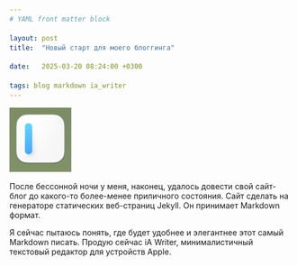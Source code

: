 ```yaml
---
# YAML front matter block

layout: post
title:  "Новый старт для моего блоггинга"

date:   2025-03-20 08:24:00 +0300

tags: blog markdown ia_writer
---
```


![](/assets/ia_writer_icon.png)

После бессонной ночи у меня, наконец, удалось довести свой сайт-блог до какого-то более-менее приличного состояния. Сайт сделать на генераторе статических веб-страниц Jekyll. Он принимает Markdown формат. 

Я сейчас пытаюсь понять, где будет удобнее и элегантнее этот самый Markdown писать. Продую сейчас iA Writer, минималистичный текстовый редактор для устройств Apple.
